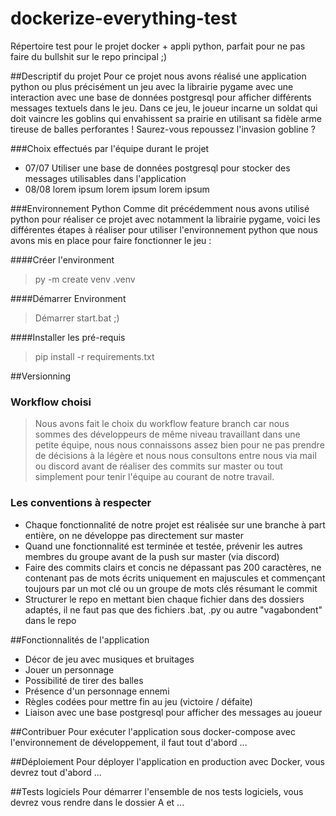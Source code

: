 # dockerize-everything-test
Répertoire test pour le projet docker + appli python, parfait pour ne pas faire du bullshit sur le repo principal ;)

##Descriptif du projet
Pour ce projet nous avons réalisé une application python ou plus précisément un jeu avec la librairie pygame avec une interaction avec une base de données postgresql pour afficher différents messages textuels dans le jeu.
Dans ce jeu, le joueur incarne un soldat qui doit vaincre les goblins qui envahissent sa prairie en utilisant sa fidèle arme tireuse de balles perforantes ! Saurez-vous repoussez l'invasion gobline ?

###Choix effectués par l'équipe durant le projet
* 07/07 Utiliser une base de données postgresql pour stocker des messages utilisables dans l'application
* 08/08 lorem ipsum lorem ipsum lorem ipsum

###Environnement Python
Comme dit précédemment nous avons utilisé python pour réaliser ce projet avec notamment la librairie pygame, voici les différentes étapes à réaliser pour utiliser l'environnement python que nous avons mis en place pour faire fonctionner le jeu : 

####Créer l'environment
> py -m create venv .venv

####Démarrer Environment
> Démarrer start.bat ;)

####Installer les pré-requis
> pip install -r requirements.txt

##Versionning

### Workflow choisi
> Nous avons fait le choix du workflow feature branch car nous sommes des développeurs de même niveau travaillant dans une petite équipe, nous nous connaissons assez bien pour ne pas prendre de décisions à la légère et nous nous consultons entre nous via mail ou discord avant de réaliser des commits sur master ou tout simplement pour tenir l'équipe au courant de notre travail.

### Les conventions à respecter
* Chaque fonctionnalité de notre projet est réalisée sur une branche à part entière, on ne développe pas directement sur master
* Quand une fonctionnalité est terminée et testée, prévenir les autres membres du groupe avant de la push sur master (via discord)
* Faire des commits clairs et concis ne dépassant pas 200 caractères, ne contenant pas de mots écrits uniquement en majuscules et commençant toujours par un mot clé ou un groupe de mots clés résumant le commit
* Structurer le repo en mettant bien chaque fichier dans des dossiers adaptés, il ne faut pas que des fichiers .bat, .py ou autre "vagabondent" dans le repo

##Fonctionnalités de l'application
* Décor de jeu avec musiques et bruitages
* Jouer un personnage 
* Possibilité de tirer des balles
* Présence d'un personnage ennemi
* Règles codées pour mettre fin au jeu (victoire / défaite)
* Liaison avec une base postgresql pour afficher des messages au joueur

##Contribuer
Pour exécuter l'application sous docker-compose avec l'environnement de développement, il faut tout d'abord  ...

##Déploiement
Pour déployer l'application en production avec Docker, vous devrez tout d'abord ...


##Tests logiciels
Pour démarrer l'ensemble de nos tests logiciels, vous devrez vous rendre dans le dossier A et ...
